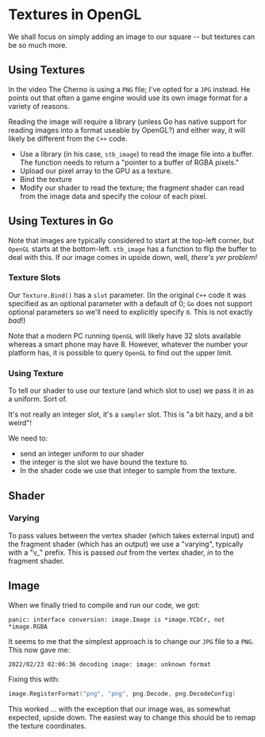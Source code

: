 # Textures in OpenGL

We shall focus on simply adding an image to our square -- but textures can be so much more.

## Using Textures

In the video The Cherno is using a `PNG` file; I've opted for a `JPG` instead. He points out that often a game engine would use its own image format for a variety of reasons.

Reading the image will require a library (unless Go has native support for reading images into a format useable by OpenGL?) and either way, it will likely be different from the `C++` code.

- Use a library (in his case, `stb_image`) to read the image file into a buffer. The function needs to return a "pointer to a buffer of RGBA pixels."
- Upload our pixel array to the GPU as a texture.
- Bind the texture
- Modify our shader to read the texture; the fragment shader can read from the image data and specify the colour of each pixel.

## Using Textures in Go

Note that images are typically considered to start at the top-left corner, but `OpenGL` starts at the bottom-left. `stb_image` has a function to flip the buffer to deal with this. If our image comes in upside down, well, _there's yer problem!_

### Texture Slots

Our `Texture.Bind()` has a `slot` parameter. (In the original `C++` code it was specified as an optional parameter with a default of 0; `Go` does not support optional parameters so we'll need to explicitly specify `0`. This is not exactly _bad_!)

Note that a modern PC running `OpenGL` will likely have 32 slots available whereas a smart phone may have 8. However, whatever the number your platform has, it is possible to query `OpenGL` to find out the upper limit.

### Using Texture

To tell our shader to use our texture (and which slot to use) we pass it in as a uniform. Sort of.

It's not really an integer slot, it's a `sampler` slot. This is "a bit hazy, and a bit weird"!

We need to:

- send an integer uniform to our shader
- the integer is the slot we have bound the texture to.
- In the shader code we use that integer to sample from the texture.

## Shader

### Varying

To pass values between the vertex shader (which takes external input) and the fragment shader (which has an output) we use a "varying", typically with a "v\_" prefix. This is passed _out_ from the vertex shader, _in_ to the fragment shader.

## Image

When we finally tried to compile and run our code, we got:

```err
panic: interface conversion: image.Image is *image.YCbCr, not *image.RGBA
```

It seems to me that the simplest approach is to change our `JPG` file to a `PNG`. This now gave me:

```err
2022/02/23 02:06:36 decoding image: image: unknown format
```

Fixing this with:

```go
image.RegisterFormat("png", "png", png.Decode, png.DecodeConfig)
```

This worked ... with the exception that our image was, as somewhat expected, upside down. The easiest way to change this should be to remap the texture coordinates.
